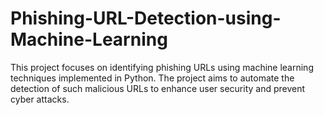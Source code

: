 # Phishing-URL-Detection-using-Machine-Learning
This project focuses on identifying phishing URLs using machine learning techniques implemented in Python. The project aims to automate the detection of such malicious URLs to enhance user security and prevent cyber attacks.
